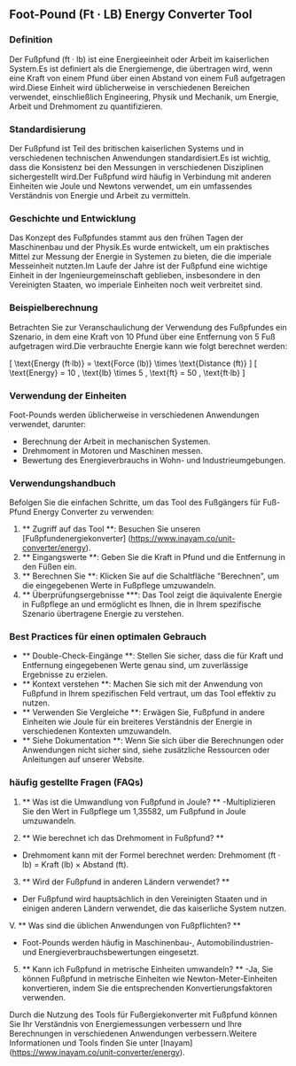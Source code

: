## Foot-Pound (Ft · LB) Energy Converter Tool

### Definition
Der Fußpfund (ft · lb) ist eine Energieeinheit oder Arbeit im kaiserlichen System.Es ist definiert als die Energiemenge, die übertragen wird, wenn eine Kraft von einem Pfund über einen Abstand von einem Fuß aufgetragen wird.Diese Einheit wird üblicherweise in verschiedenen Bereichen verwendet, einschließlich Engineering, Physik und Mechanik, um Energie, Arbeit und Drehmoment zu quantifizieren.

### Standardisierung
Der Fußpfund ist Teil des britischen kaiserlichen Systems und in verschiedenen technischen Anwendungen standardisiert.Es ist wichtig, dass die Konsistenz bei den Messungen in verschiedenen Disziplinen sichergestellt wird.Der Fußpfund wird häufig in Verbindung mit anderen Einheiten wie Joule und Newtons verwendet, um ein umfassendes Verständnis von Energie und Arbeit zu vermitteln.

### Geschichte und Entwicklung
Das Konzept des Fußpfundes stammt aus den frühen Tagen der Maschinenbau und der Physik.Es wurde entwickelt, um ein praktisches Mittel zur Messung der Energie in Systemen zu bieten, die die imperiale Messeinheit nutzten.Im Laufe der Jahre ist der Fußpfund eine wichtige Einheit in der Ingenieurgemeinschaft geblieben, insbesondere in den Vereinigten Staaten, wo imperiale Einheiten noch weit verbreitet sind.

### Beispielberechnung
Betrachten Sie zur Veranschaulichung der Verwendung des Fußpfundes ein Szenario, in dem eine Kraft von 10 Pfund über eine Entfernung von 5 Fuß aufgetragen wird.Die verbrauchte Energie kann wie folgt berechnet werden:

\[ \text{Energy (ft·lb)} = \text{Force (lb)} \times \text{Distance (ft)} \]
\[ \text{Energy} = 10 \, \text{lb} \times 5 \, \text{ft} = 50 \, \text{ft·lb} \]

### Verwendung der Einheiten
Foot-Pounds werden üblicherweise in verschiedenen Anwendungen verwendet, darunter:
- Berechnung der Arbeit in mechanischen Systemen.
- Drehmoment in Motoren und Maschinen messen.
- Bewertung des Energieverbrauchs in Wohn- und Industrieumgebungen.

### Verwendungshandbuch
Befolgen Sie die einfachen Schritte, um das Tool des Fußgängers für Fuß-Pfund Energy Converter zu verwenden:
1. ** Zugriff auf das Tool **: Besuchen Sie unseren [Fußpfundenergiekonverter] (https://www.inayam.co/unit-converter/energy).
2. ** Eingangswerte **: Geben Sie die Kraft in Pfund und die Entfernung in den Füßen ein.
3. ** Berechnen Sie **: Klicken Sie auf die Schaltfläche "Berechnen", um die eingegebenen Werte in Fußpflege umzuwandeln.
4. ** Überprüfungsergebnisse ***: Das Tool zeigt die äquivalente Energie in Fußpflege an und ermöglicht es Ihnen, die in Ihrem spezifische Szenario übertragene Energie zu verstehen.

### Best Practices für einen optimalen Gebrauch
- ** Double-Check-Eingänge **: Stellen Sie sicher, dass die für Kraft und Entfernung eingegebenen Werte genau sind, um zuverlässige Ergebnisse zu erzielen.
- ** Kontext verstehen **: Machen Sie sich mit der Anwendung von Fußpfund in Ihrem spezifischen Feld vertraut, um das Tool effektiv zu nutzen.
- ** Verwenden Sie Vergleiche **: Erwägen Sie, Fußpfund in andere Einheiten wie Joule für ein breiteres Verständnis der Energie in verschiedenen Kontexten umzuwandeln.
- ** Siehe Dokumentation **: Wenn Sie sich über die Berechnungen oder Anwendungen nicht sicher sind, siehe zusätzliche Ressourcen oder Anleitungen auf unserer Website.

### häufig gestellte Fragen (FAQs)

1. ** Was ist die Umwandlung von Fußpfund in Joule? **
-Multiplizieren Sie den Wert in Fußpflege um 1,35582, um Fußpfund in Joule umzuwandeln.

2. ** Wie berechnet ich das Drehmoment in Fußpfund? **
- Drehmoment kann mit der Formel berechnet werden: Drehmoment (ft · lb) = Kraft (lb) × Abstand (ft).

3. ** Wird der Fußpfund in anderen Ländern verwendet? **
- Der Fußpfund wird hauptsächlich in den Vereinigten Staaten und in einigen anderen Ländern verwendet, die das kaiserliche System nutzen.

V. ** Was sind die üblichen Anwendungen von Fußpflichten? **
- Foot-Pounds werden häufig in Maschinenbau-, Automobilindustrien- und Energieverbrauchsbewertungen eingesetzt.

5. ** Kann ich Fußpfund in metrische Einheiten umwandeln? **
-Ja, Sie können Fußpfund in metrische Einheiten wie Newton-Meter-Einheiten konvertieren, indem Sie die entsprechenden Konvertierungsfaktoren verwenden.

Durch die Nutzung des Tools für Fußergiekonverter mit Fußpfund können Sie Ihr Verständnis von Energiemessungen verbessern und Ihre Berechnungen in verschiedenen Anwendungen verbessern.Weitere Informationen und Tools finden Sie unter [Inayam] (https://www.inayam.co/unit-converter/energy).